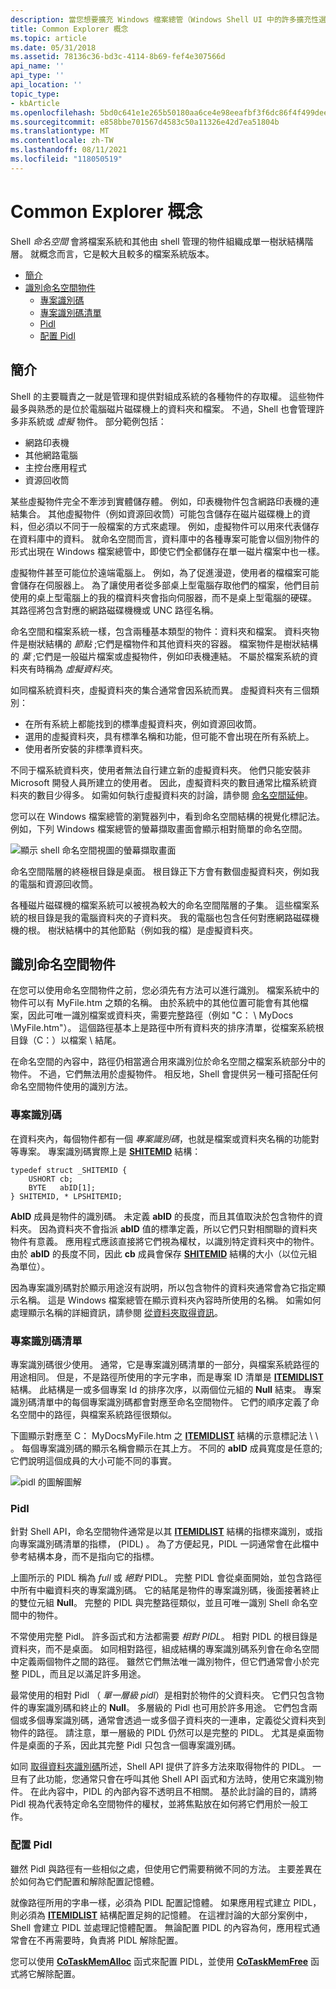 ```yaml
---
description: 當您想要擴充 Windows 檔案總管（Windows Shell UI 中的許多擴充性選項之一）時，請瞭解一般概念。
title: Common Explorer 概念
ms.topic: article
ms.date: 05/31/2018
ms.assetid: 78136c36-bd3c-4114-8b69-fef4e307566d
api_name: ''
api_type: ''
api_location: ''
topic_type:
- kbArticle
ms.openlocfilehash: 5bd0c641e1e265b50180aa6ce4e98eeafbf3f6dc86f4f499dee5267161842e9b
ms.sourcegitcommit: e858bbe701567d4583c50a11326e42d7ea51804b
ms.translationtype: MT
ms.contentlocale: zh-TW
ms.lasthandoff: 08/11/2021
ms.locfileid: "118050519"
---
```

# <a name="common-explorer-concepts"></a>Common Explorer 概念

Shell *命名空間* 會將檔案系統和其他由 shell 管理的物件組織成單一樹狀結構階層。 就概念而言，它是較大且較多的檔案系統版本。

-   [簡介](#introduction)
-   [識別命名空間物件](#identifying-namespace-objects)
    -   [專案識別碼](#item-ids)
    -   [專案識別碼清單](#item-id-lists)
    -   [Pidl](#pidls)
    -   [配置 Pidl](#allocating-pidls)

## <a name="introduction"></a>簡介

Shell 的主要職責之一就是管理和提供對組成系統的各種物件的存取權。 這些物件最多與熟悉的是位於電腦磁片磁碟機上的資料夾和檔案。 不過，Shell 也會管理許多非系統或 *虛擬* 物件。 部分範例包括：

-   網路印表機
-   其他網路電腦
-   主控台應用程式
-   資源回收筒

某些虛擬物件完全不牽涉到實體儲存體。 例如，印表機物件包含網路印表機的連結集合。 其他虛擬物件（例如資源回收筒）可能包含儲存在磁片磁碟機上的資料，但必須以不同于一般檔案的方式來處理。 例如，虛擬物件可以用來代表儲存在資料庫中的資料。 就命名空間而言，資料庫中的各種專案可能會以個別物件的形式出現在 Windows 檔案總管中，即使它們全都儲存在單一磁片檔案中也一樣。

虛擬物件甚至可能位於遠端電腦上。 例如，為了促進漫遊，使用者的檔檔案可能會儲存在伺服器上。 為了讓使用者從多部桌上型電腦存取他們的檔案，他們目前使用的桌上型電腦上的我的檔資料夾會指向伺服器，而不是桌上型電腦的硬碟。 其路徑將包含對應的網路磁碟機機或 UNC 路徑名稱。

命名空間和檔案系統一樣，包含兩種基本類型的物件：資料夾和檔案。 資料夾物件是樹狀結構的 *節點* ;它們是檔物件和其他資料夾的容器。 檔案物件是樹狀結構的 *葉* ;它們是一般磁片檔案或虛擬物件，例如印表機連結。 不屬於檔案系統的資料夾有時稱為 *虛擬資料夾*。

如同檔系統資料夾，虛擬資料夾的集合通常會因系統而異。 虛擬資料夾有三個類別：

-   在所有系統上都能找到的標準虛擬資料夾，例如資源回收筒。
-   選用的虛擬資料夾，具有標準名稱和功能，但可能不會出現在所有系統上。
-   使用者所安裝的非標準資料夾。

不同于檔系統資料夾，使用者無法自行建立新的虛擬資料夾。 他們只能安裝非 Microsoft 開發人員所建立的使用者。 因此，虛擬資料夾的數目通常比檔系統資料夾的數目少得多。 如需如何執行虛擬資料夾的討論，請參閱 [命名空間延伸](nse-works.md)。

您可以在 Windows 檔案總管的瀏覽器列中，看到命名空間結構的視覺化標記法。 例如，下列 Windows 檔案總管的螢幕擷取畫面會顯示相對簡單的命名空間。

![顯示 shell 命名空間視圖的螢幕擷取畫面](images/prog1.png)

命名空間階層的終極根目錄是桌面。 根目錄正下方會有數個虛擬資料夾，例如我的電腦和資源回收筒。

各種磁片磁碟機的檔案系統可以被視為較大的命名空間階層的子集。 這些檔案系統的根目錄是我的電腦資料夾的子資料夾。 我的電腦也包含任何對應網路磁碟機機的根。 樹狀結構中的其他節點（例如我的檔）是虛擬資料夾。

## <a name="identifying-namespace-objects"></a>識別命名空間物件

在您可以使用命名空間物件之前，您必須先有方法可以進行識別。 檔案系統中的物件可以有 MyFile.htm 之類的名稱。 由於系統中的其他位置可能會有其他檔案，因此可唯一識別檔案或資料夾，需要完整路徑（例如 "C： \\ MyDocs \\MyFile.htm"）。 這個路徑基本上是路徑中所有資料夾的排序清單，從檔案系統根目錄（C：）以檔案 \\ 結尾。

在命名空間的內容中，路徑仍相當適合用來識別位於命名空間之檔案系統部分中的物件。 不過，它們無法用於虛擬物件。 相反地，Shell 會提供另一種可搭配任何命名空間物件使用的識別方法。

### <a name="item-ids"></a>專案識別碼

在資料夾內，每個物件都有一個 *專案識別碼*，也就是檔案或資料夾名稱的功能對等專案。 專案識別碼實際上是 [**SHITEMID**](/windows/desktop/api/Shtypes/ns-shtypes-shitemid) 結構：


```
typedef struct _SHITEMID { 
    USHORT cb; 
    BYTE   abID[1]; 
} SHITEMID, * LPSHITEMID;
```



**AbID** 成員是物件的識別碼。 未定義 **abID** 的長度，而且其值取決於包含物件的資料夾。 因為資料夾不會指派 **abID** 值的標準定義，所以它們只對相關聯的資料夾物件有意義。 應用程式應該直接將它們視為權杖，以識別特定資料夾中的物件。 由於 **abID** 的長度不同，因此 **cb** 成員會保存 [**SHITEMID**](/windows/desktop/api/Shtypes/ns-shtypes-shitemid) 結構的大小（以位元組為單位）。

因為專案識別碼對於顯示用途沒有説明，所以包含物件的資料夾通常會為它指定顯示名稱。 這是 Windows 檔案總管在顯示資料夾內容時所使用的名稱。 如需如何處理顯示名稱的詳細資訊，請參閱 [從資料夾取得資訊](folder-info.md)。

### <a name="item-id-lists"></a>專案識別碼清單

專案識別碼很少使用。 通常，它是專案識別碼清單的一部分，與檔案系統路徑的用途相同。 但是，不是路徑所使用的字元字串，而是專案 ID 清單是 [**ITEMIDLIST**](/windows/desktop/api/Shtypes/ns-shtypes-itemidlist) 結構。 此結構是一或多個專案 Id 的排序次序，以兩個位元組的 **Null** 結束。 專案識別碼清單中的每個專案識別碼都會對應至命名空間物件。 它們的順序定義了命名空間中的路徑，與檔案系統路徑很類似。

下圖顯示對應至 C： MyDocsMyFile.htm 之 [**ITEMIDLIST**](/windows/desktop/api/Shtypes/ns-shtypes-itemidlist) 結構的示意標記法 \\ \\ 。 每個專案識別碼的顯示名稱會顯示在其上方。 不同的 **abID** 成員寬度是任意的;它們說明這個成員的大小可能不同的事實。

![pidl 的圖解圖解](images/shell2.png)

### <a name="pidls"></a>Pidl

針對 Shell API，命名空間物件通常是以其 [**ITEMIDLIST**](/windows/desktop/api/Shtypes/ns-shtypes-itemidlist) 結構的指標來識別，或指向專案識別碼清單的指標， (PIDL) 。 為了方便起見，PIDL 一詞通常會在此檔中參考結構本身，而不是指向它的指標。

上圖所示的 PIDL 稱為 *full* 或 *絕對* PIDL。 完整 PIDL 會從桌面開始，並包含路徑中所有中繼資料夾的專案識別碼。 它的結尾是物件的專案識別碼，後面接著終止的雙位元組 **Null**。 完整的 PIDL 與完整路徑類似，並且可唯一識別 Shell 命名空間中的物件。

不常使用完整 Pidl。 許多函式和方法都需要 *相對 PIDL*。 相對 PIDL 的根目錄是資料夾，而不是桌面。 如同相對路徑，組成結構的專案識別碼系列會在命名空間中定義兩個物件之間的路徑。 雖然它們無法唯一識別物件，但它們通常會小於完整 PIDL，而且足以滿足許多用途。

最常使用的相對 Pidl （ *單一層級 pidl*）是相對於物件的父資料夾。 它們只包含物件的專案識別碼和終止的 **Null**。 多層級的 Pidl 也可用於許多用途。 它們包含兩個或多個專案識別碼，通常會透過一或多個子資料夾的一連串，定義從父資料夾到物件的路徑。 請注意，單一層級的 PIDL 仍然可以是完整的 PIDL。 尤其是桌面物件是桌面的子系，因此其完整 Pidl 只包含一個專案識別碼。

如同 [取得資料夾識別碼](folder-id.md)所述，Shell API 提供了許多方法來取得物件的 PIDL。 一旦有了此功能，您通常只會在呼叫其他 Shell API 函式和方法時，使用它來識別物件。 在此內容中，PIDL 的內部內容不透明且不相關。 基於此討論的目的，請將 Pidl 視為代表特定命名空間物件的權杖，並將焦點放在如何將它們用於一般工作。

### <a name="allocating-pidls"></a>配置 Pidl

雖然 Pidl 與路徑有一些相似之處，但使用它們需要稍微不同的方法。 主要差異在於如何為它們配置和解除配置記憶體。

就像路徑所用的字串一樣，必須為 PIDL 配置記憶體。 如果應用程式建立 PIDL，則必須為 [**ITEMIDLIST**](/windows/desktop/api/Shtypes/ns-shtypes-itemidlist) 結構配置足夠的記憶體。 在這裡討論的大部分案例中，Shell 會建立 PIDL 並處理記憶體配置。 無論配置 PIDL 的內容為何，應用程式通常會在不再需要時，負責將 PIDL 解除配置。

您可以使用 [**CoTaskMemAlloc**](/windows/win32/api/combaseapi/nf-combaseapi-cotaskmemalloc) 函式來配置 PIDL，並使用 [**CoTaskMemFree**](/windows/win32/api/combaseapi/nf-combaseapi-cotaskmemfree) 函式將它解除配置。

 

 
